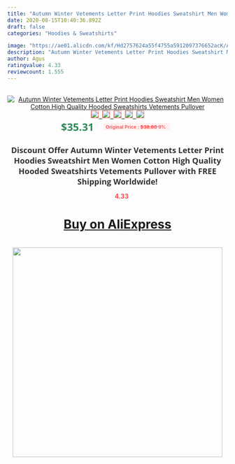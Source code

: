 ```yaml
---
title: "Autumn Winter Vetements Letter Print Hoodies Sweatshirt Men Women Cotton High Quality Hooded Sweatshirts Vetements Pullover"
date: 2020-08-15T10:40:36.892Z
draft: false
categories: "Hoodies & Sweatshirts"

image: "https://ae01.alicdn.com/kf/Hd2757624a55f4755a5912097376652acK/Autumn-Winter-Vetements-Letter-Print-Hoodies-Sweatshirt-Men-Women-Cotton-High-Quality-Hooded-Sweatshirts-Vetements-Pullover.jpg"
description: "Autumn Winter Vetements Letter Print Hoodies Sweatshirt Men Women Cotton High Quality Hooded Sweatshirts Vetements Pullover"
author: Agus
ratingvalue: 4.33
reviewcount: 1.555
---
```

<br>
<div style="text-align: center;">
<a href="https://s.click.aliexpress.com/e/_AFO8JT" target="_blank" rel="nofollow noopener noreferrer"><img alt="Autumn Winter Vetements Letter Print Hoodies Sweatshirt Men Women Cotton High Quality Hooded Sweatshirts Vetements Pullover" class="magnifier-image" src="https://ae01.alicdn.com/kf/Hd2757624a55f4755a5912097376652acK/Autumn-Winter-Vetements-Letter-Print-Hoodies-Sweatshirt-Men-Women-Cotton-High-Quality-Hooded-Sweatshirts-Vetements-Pullover.jpg_640x640.jpg">
<br>
<img style="border:1px solid salmon" src="https://ae01.alicdn.com/kf/Hd2757624a55f4755a5912097376652acK/Autumn-Winter-Vetements-Letter-Print-Hoodies-Sweatshirt-Men-Women-Cotton-High-Quality-Hooded-Sweatshirts-Vetements-Pullover.jpg_120x120.jpg">&nbsp;&nbsp;<img style="border:1px solid salmon" src="https://ae01.alicdn.com/kf/H1a813a1c06804547981cec608fcb83de8/Autumn-Winter-Vetements-Letter-Print-Hoodies-Sweatshirt-Men-Women-Cotton-High-Quality-Hooded-Sweatshirts-Vetements-Pullover.jpg_120x120.jpg">&nbsp;&nbsp;<img style="border:1px solid salmon" src="_120x120.jpg">&nbsp;&nbsp;<img style="border:1px solid salmon" src="_120x120.jpg">&nbsp;&nbsp;<img style="border:1px solid salmon" src="_120x120.jpg"></a></div><br0>
<div style="text-align: center;"><span style="background-color: white; border: 0px; box-sizing: border-box; color: seagreen; display: inline-block; font-family: &quot;open sans&quot; , &quot;arial&quot; , &quot;helvetica&quot; , sans-serif , &quot;heiti&quot;; font-size: 24px; font-stretch: inherit; font-weight: 700; line-height: inherit; margin: 0px 10px 0px 0px; padding: 0px; vertical-align: middle;">$35.31 </span>
<span style="background: rgb(255 , 241 , 241); border-radius: 3px; border: 0px; box-sizing: border-box; color: #ff4747; display: inline-block; font-family: inherit; font-size: 12px; font-stretch: inherit; font-style: inherit; font-variant: inherit; font-weight: 600; line-height: inherit; margin: 0px; padding: 2px 5px; transform: scale(0.9); vertical-align: middle;">Original Price : <b style="text-decoration: line-through;">$38.80 </b> 9%&nbsp;&nbsp;</span></div>
<h1 style="color: #333333; display: inline-block; font-family: &quot;open sans&quot; , &quot;arial&quot; , &quot;helvetica&quot; , sans-serif , &quot;heiti&quot;; font-size: 18px; font-stretch: inherit; font-weight: 700; text-align: center;">Discount Offer Autumn Winter Vetements Letter Print Hoodies Sweatshirt Men Women Cotton High Quality Hooded Sweatshirts Vetements Pullover with FREE Shipping Worldwide!</h1>
<div style="color: #ff4747; text-align: center;">
<img src="https://4.bp.blogspot.com/-M0ZcTcb-5uY/XleCXlxnR4I/AAAAAAAAAEc/OrjgMkXV1oMQFaCRZj5HQwOCBcu3w1FegCPcBGAYYCw/s1600/star.png" style="height: 15px;">&nbsp;<b>4.33</b></div>
<div class="button_cont" align="center"><a class="buynow_a" href="https://s.click.aliexpress.com/e/_AFO8JT" target="_blank" rel="nofollow noopener noreferrer"><H1>Buy on AliExpress</H1></a></div><br>
<div class="separator" style="clear: both; text-align: center;">
<img src="https://lh3.googleusercontent.com/-pTy5HemUv9M/XlePHvY0dAI/AAAAAAAAAE4/0nX5iRUoIWY8eMW9Dpxeirr157OZliDIgCLcBGAsYHQ/s1600/badge.gif" width="480">
</div>
